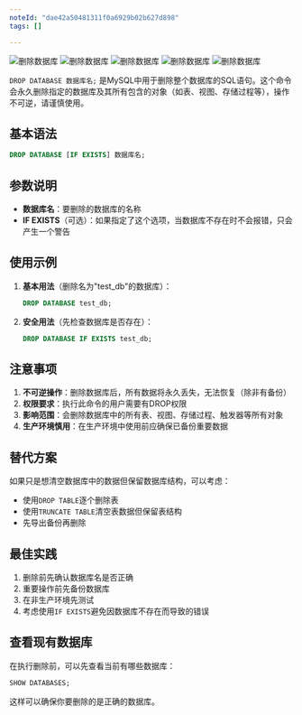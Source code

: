 ```yaml
---
noteId: "dae42a50481311f0a6929b02b627d898"
tags: []

---
```


 
![删除数据库](../images/ebooks/130.jpeg) 
![删除数据库](../images/ebooks/131.jpeg) 
![删除数据库](../images/ebooks/132.jpeg) 
![删除数据库](../images/ebooks/133.jpeg) 
![删除数据库](../images/ebooks/134.jpeg) 


`DROP DATABASE 数据库名;` 是MySQL中用于删除整个数据库的SQL语句。这个命令会永久删除指定的数据库及其所有包含的对象（如表、视图、存储过程等），操作不可逆，请谨慎使用。

## 基本语法

```sql
DROP DATABASE [IF EXISTS] 数据库名;
```

## 参数说明

- **数据库名**：要删除的数据库的名称
- **IF EXISTS**（可选）：如果指定了这个选项，当数据库不存在时不会报错，只会产生一个警告

## 使用示例

1. **基本用法**（删除名为"test_db"的数据库）：
   ```sql
   DROP DATABASE test_db;
   ```

2. **安全用法**（先检查数据库是否存在）：
   ```sql
   DROP DATABASE IF EXISTS test_db;
   ```

## 注意事项

1. **不可逆操作**：删除数据库后，所有数据将永久丢失，无法恢复（除非有备份）
2. **权限要求**：执行此命令的用户需要有DROP权限
3. **影响范围**：会删除数据库中的所有表、视图、存储过程、触发器等所有对象
4. **生产环境慎用**：在生产环境中使用前应确保已备份重要数据

## 替代方案

如果只是想清空数据库中的数据但保留数据库结构，可以考虑：

- 使用`DROP TABLE`逐个删除表
- 使用`TRUNCATE TABLE`清空表数据但保留表结构
- 先导出备份再删除

## 最佳实践

1. 删除前先确认数据库名是否正确
2. 重要操作前先备份数据库
3. 在非生产环境先测试
4. 考虑使用`IF EXISTS`避免因数据库不存在而导致的错误

## 查看现有数据库

在执行删除前，可以先查看当前有哪些数据库：
```sql
SHOW DATABASES;
```

这样可以确保你要删除的是正确的数据库。




